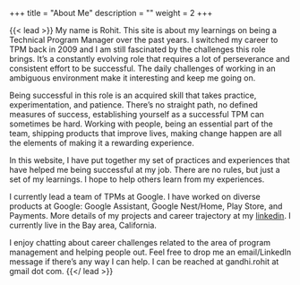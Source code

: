 +++
title = "About Me"
description = ""
weight = 2
+++

{{< lead >}}
My name is Rohit. This site is about my learnings on being a Technical Program Manager over the past years. I switched my career to TPM back in 2009 and I am still fascinated by the challenges this role brings. It’s a constantly evolving role that requires a lot of perseverance and consistent effort to be successful. The daily challenges of working in an ambiguous environment make it interesting and keep me going on.

Being successful in this role is an acquired skill that takes practice, experimentation, and patience. There’s no straight path, no defined measures of success, establishing yourself as a successful TPM can sometimes be hard. Working with people, being an essential part of the team, shipping products that improve lives, making change happen are all the elements of making it a rewarding experience.

In this website, I have put together my set of practices and experiences that have helped me being successful at my job. There are no rules, but just a set of my learnings. I hope to help others learn from my experiences.

I currently lead a team of TPMs at Google. I have worked on diverse products at Google: Google Assistant, Google Nest/Home, Play Store, and Payments. More details of my projects and career trajectory at my [linkedin](https://www.linkedin.com/in/rohit-gandhi-tpm/). I currently live in the Bay area, California.

I enjoy chatting about career challenges related to the area of program management and helping people out. Feel free to drop me an email/LinkedIn message if there’s any way I can help. I can be reached at gandhi.rohit at gmail dot com.
{{</ lead >}}
